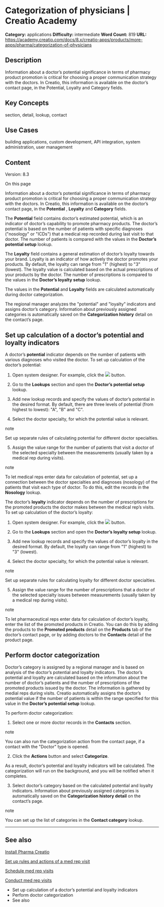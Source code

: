 # Categorization of physicians | Creatio Academy

**Category:** applications **Difficulty:** intermediate **Word Count:** 819
**URL:**
https://academy.creatio.com/docs/8.x/creatio-apps/products/more-apps/pharma/categorization-of-physicians

## Description

Information about a doctor’s potential significance in terms of pharmacy product
promotion is critical for choosing a proper communication strategy with the
doctors. In Creatio, this information is available on the doctor’s contact page,
in the Potential, Loyalty and Category fields.

## Key Concepts

section, detail, lookup, contact

## Use Cases

building applications, custom development, API integration, system
administration, user management

## Content

Version: 8.3

On this page

Information about a doctor’s potential significance in terms of pharmacy product
promotion is critical for choosing a proper communication strategy with the
doctors. In Creatio, this information is available on the doctor’s contact page,
in the **Potential** , **Loyalty** and **Category** fields.

The **Potential** field contains doctor’s estimated potential, which is an
indicator of doctor’s capability to promote pharmacy products. The doctor’s
potential is based on the number of patients with specific diagnoses ("nosology"
or "ICDs") that a medical rep recorded during last visit to that doctor. The
number of patients is compared with the values in the **Doctor’s potential
setup** lookup.

The **Loyalty** field contains a general estimation of doctor’s loyalty towards
your brand. Loyalty is an indicator of how actively the doctor promotes your
products. By default, the loyalty can range from "1" (highest) to "3" (lowest).
The loyalty value is calculated based on the actual prescriptions of your
products by the doctor. The number of prescriptions is compared to the values in
the **Doctor’s loyalty setup** lookup.

The values in the **Potential** and **Loyalty** fields are calculated
automatically during doctor categorization.

The regional manager analyzes the "potential" and "loyalty" indicators and
assigns doctor’s category. Information about previously assigned categories is
automatically saved on the **Categorization history** detail on the contact’s
page.

## Set up calculation of a doctor’s potential and loyalty indicators​

A doctor’s **potential** indicator depends on the number of patients with
various diagnoses who visited the doctor. To set up calculation of the doctor’s
potential:

1. Open system designer. For example, click the
   ![](https://academy.creatio.com/docs/sites/default/files/inline-images/btn_system_designer_1.png)
   button.

2. Go to the **Lookups** section and open the **Doctor’s potential setup**
   lookup.

3. Add new lookup records and specify the values of doctor’s potential in the
   desired format. By default, there are three levels of potential (from highest
   to lowest): "A", "B" and "C".

4. Select the doctor specialty, for which the potential value is relevant.

note

Set up separate rules of calculating potential for different doctor specialties.

5. Assign the value range for the number of patients that visit a doctor of the
   selected specialty between the measurements (usually taken by a medical rep
   during visits).

note

To let medical reps enter data for calculation of potential, set up a connection
between the doctor specialties and diagnoses (nosology) of the patients that
visit each type of doctor. To do this, edit the records in the **Nosology**
lookup.

The doctor’s **loyalty** indicator depends on the number of prescriptions for
the promoted products the doctor makes between the medical rep’s visits. To set
up calculation of the doctor’s loyalty:

1. Open system designer. For example, click the
   ![](https://academy.creatio.com/docs/sites/default/files/inline-images/btn_system_designer_1.png)
   button.

2. Go to the **Lookups** section and open the **Doctor’s loyalty setup** lookup.

3. Add new lookup records and specify the values of doctor’s loyalty in the
   desired format. By default, the loyalty can range from "1" (highest) to "3"
   (lowest).

4. Select the doctor specialty, for which the potential value is relevant.

note

Set up separate rules for calculating loyalty for different doctor specialties.

5. Assign the value range for the number of prescriptions that a doctor of the
   selected specialty issues between measurements (usually taken by a medical
   rep during visits).

note

To let pharmaceutical reps enter data for calculation of doctor’s loyalty, enter
the list of the promoted products in Creatio. You can do this by adding the
products to the **Promoted products** detail on the **Products** tab of the
doctor’s contact page, or by adding doctors to the **Contacts** detail of the
product page.

## Perform doctor categorization​

Doctor’s category is assigned by a regional manager and is based on analysis of
the doctor’s potential and loyalty indicators. The doctor’s potential and
loyalty are calculated based on the information about the number of doctor’s
patients and the number of prescriptions of the promoted products issued by the
doctor. The information is gathered by medial reps during visits. Creatio
automatically assigns the doctor’s potential value if the number of patients is
within the range specified for this value in the **Doctor’s potential setup**
lookup.

To perform doctor categorization:

1. Select one or more doctor records in the **Contacts** section.

note

You can also run the categorization action from the contact page, if a contact
with the "Doctor" type is opened.

2. Click the **Actions** button and select **Categorize**.

As a result, doctor’s potential and loyalty indicators will be calculated. The
categorization will run on the background, and you will be notified when it
completes.

3. Select doctor’s category based on the calculated potential and loyalty
   indicators. Information about previously assigned categories is automatically
   saved on the **Categorization history detail** on the contact’s page.

note

You can set up the list of categories in the **Contact category** lookup.

---

## See also​

[Install Pharma Creatio](https://academy.creatio.com/documents?id=1715)

[Set up rules and actions of a med rep visit](https://academy.creatio.com/documents?id=2478)

[Schedule med rep visits](https://academy.creatio.com/documents?id=2479)

[Conduct med rep visits](https://academy.creatio.com/documents?id=2480)

- Set up calculation of a doctor’s potential and loyalty indicators
- Perform doctor categorization
- See also
